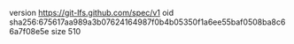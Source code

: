 version https://git-lfs.github.com/spec/v1
oid sha256:675617aa989a3b07624164987f0b4b05350f1a6ee55baf0508ba8c66a7f08e5e
size 510
